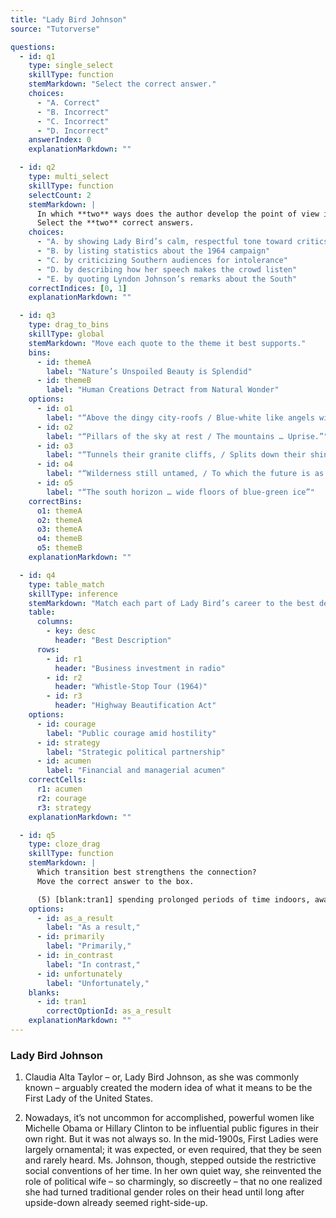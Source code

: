 ```yaml
---
title: "Lady Bird Johnson"
source: "Tutorverse"

questions:
  - id: q1
    type: single_select
    skillType: function
    stemMarkdown: "Select the correct answer."
    choices:
      - "A. Correct"
      - "B. Incorrect"
      - "C. Incorrect"
      - "D. Incorrect"
    answerIndex: 0
    explanationMarkdown: ""

  - id: q2
    type: multi_select
    skillType: function
    selectCount: 2
    stemMarkdown: |
      In which **two** ways does the author develop the point of view in paragraph 9?
      Select the **two** correct answers.
    choices:
      - "A. by showing Lady Bird’s calm, respectful tone toward critics"
      - "B. by listing statistics about the 1964 campaign"
      - "C. by criticizing Southern audiences for intolerance"
      - "D. by describing how her speech makes the crowd listen"
      - "E. by quoting Lyndon Johnson’s remarks about the South"
    correctIndices: [0, 1]
    explanationMarkdown: ""

  - id: q3
    type: drag_to_bins
    skillType: global
    stemMarkdown: "Move each quote to the theme it best supports."
    bins:
      - id: themeA
        label: "Nature’s Unspoiled Beauty is Splendid"
      - id: themeB
        label: "Human Creations Detract from Natural Wonder"
    options:
      - id: o1
        label: "“Above the dingy city-roofs / Blue-white like angels with broad wings,”"
      - id: o2
        label: "“Pillars of the sky at rest / The mountains … Uprise.”"
      - id: o3
        label: "“Tunnels their granite cliffs, / Splits down their shining sides,”"
      - id: o4
        label: "“Wilderness still untamed, / To which the future is as was the past,”"
      - id: o5
        label: "“The south horizon … wide floors of blue-green ice”"
    correctBins:
      o1: themeA
      o2: themeA
      o3: themeA
      o4: themeB
      o5: themeB
    explanationMarkdown: ""

  - id: q4
    type: table_match
    skillType: inference
    stemMarkdown: "Match each part of Lady Bird’s career to the best description."
    table:
      columns:
        - key: desc
          header: "Best Description"
      rows:
        - id: r1
          header: "Business investment in radio"
        - id: r2
          header: "Whistle-Stop Tour (1964)"
        - id: r3
          header: "Highway Beautification Act"
    options:
      - id: courage
        label: "Public courage amid hostility"
      - id: strategy
        label: "Strategic political partnership"
      - id: acumen
        label: "Financial and managerial acumen"
    correctCells:
      r1: acumen
      r2: courage
      r3: strategy
    explanationMarkdown: ""

  - id: q5
    type: cloze_drag
    skillType: function
    stemMarkdown: |
      Which transition best strengthens the connection?
      Move the correct answer to the box.

      (5) [blank:tran1] spending prolonged periods of time indoors, away from plants, deprives people of these benefits.
    options:
      - id: as_a_result
        label: "As a result,"
      - id: primarily
        label: "Primarily,"
      - id: in_contrast
        label: "In contrast,"
      - id: unfortunately
        label: "Unfortunately,"
    blanks:
      - id: tran1
        correctOptionId: as_a_result
    explanationMarkdown: ""
---
```


### Lady Bird Johnson

1. Claudia Alta Taylor – or, Lady Bird Johnson, as she was commonly known – arguably created the modern idea of what it means to be the First Lady of the United States.

2. Nowadays, it’s not uncommon for accomplished, powerful women like Michelle Obama or Hillary Clinton to be influential public figures in their own right. But it was not always so. In the mid-1900s, First Ladies were largely ornamental; it was expected, or even required, that they be seen and rarely heard. Ms. Johnson, though, stepped outside the restrictive social conventions of her time. In her own quiet way, she reinvented the role of political wife – so charmingly, so discreetly – that no one realized she had turned traditional gender roles on their head until long after upside-down already seemed right-side-up.